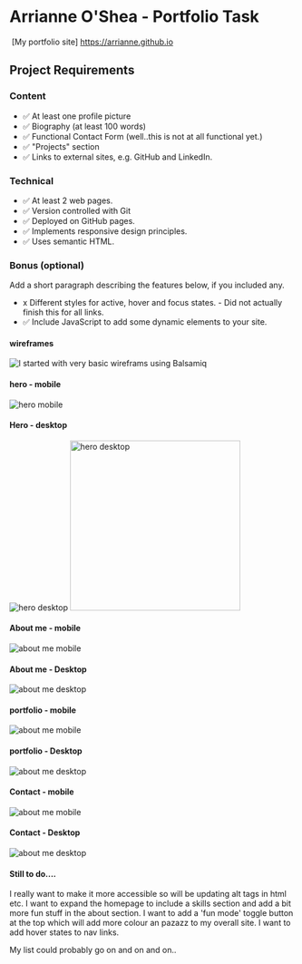 # Arrianne O'Shea - Portfolio Task

​
[My portfolio site] https://arrianne.github.io
​

## Project Requirements

### Content

- ✅ At least one profile picture
- ✅ Biography (at least 100 words)
- ✅ Functional Contact Form (well..this is not at all functional yet.)
- ✅ "Projects" section
- ✅ Links to external sites, e.g. GitHub and LinkedIn.

### Technical

- ✅ At least 2 web pages.
- ✅ Version controlled with Git
- ✅ Deployed on GitHub pages.
- ✅ Implements responsive design principles.
- ✅ Uses semantic HTML.

### Bonus (optional)

Add a short paragraph describing the features below, if you included any.

- x Different styles for active, hover and focus states. - Did not actually finish this for all links.
- ✅ Include JavaScript to add some dynamic elements to your site.

#### wireframes

![I started with very basic wireframs using Balsamiq](images/wireframes.png)

#### hero - mobile

![hero mobile](images/mobile-hero.png)

#### Hero - desktop

![hero desktop](images/desktop-hero.png)
<img src="images/desktop-hero.png" alt="hero desktop" width="300" />

#### About me - mobile

![about me mobile](images/mobile-about.png)

#### About me - Desktop

![about me desktop](images/desktop-about.png)

#### portfolio - mobile

![about me mobile](images/portfolio-mobile.png)

#### portfolio - Desktop

![about me desktop](images/desktop-portfolio.png)

#### Contact - mobile

![about me mobile](images/mobile-contact.png)

#### Contact - Desktop

![about me desktop](images/desktop-contact.png)

#### Still to do....

I really want to make it more accessible so will be updating alt tags in html etc.
I want to expand the homepage to include a skills section and add a bit more fun stuff in the about section.
I want to add a 'fun mode' toggle button at the top which will add more colour an pazazz to my overall site.
I want to add hover states to nav links.

My list could probably go on and on and on..
